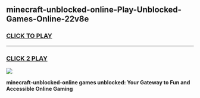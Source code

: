 
## minecraft-unblocked-online-Play-Unblocked-Games-Online-22v8e
<h3>
<a href="https://premium76.site?title=minecraft-unblocked-online&ref=25A">CLICK TO PLAY</a></h3>
<hr>

<h3>
<a href="https://premium76.site?title=minecraft-unblocked-online&ref=25A">CLICK 2 PLAY</a>
  
</h3>

<a href="https://premium76.site?title=minecraft-unblocked-online&ref=25A"><img src="https://clearcache.store/games.png"></a>


**minecraft-unblocked-online games unblocked: Your Gateway to Fun and Accessible Online Gaming**
